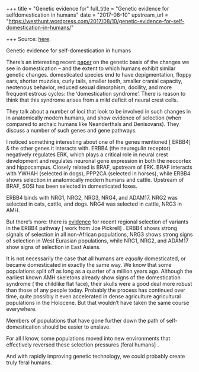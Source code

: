 +++
title = "Genetic evidence for"
full_title = "Genetic evidence for selfdomestication in humans"
date = "2017-08-10"
upstream_url = "https://westhunt.wordpress.com/2017/08/10/genetic-evidence-for-self-domestication-in-humans/"

+++
Source: [here](https://westhunt.wordpress.com/2017/08/10/genetic-evidence-for-self-domestication-in-humans/).

Genetic evidence for self-domestication in humans

There’s an interesting recent
[paper](http://www.biorxiv.org/content/early/2017/04/09/125799) on the
genetic basis of the changes we see in domestication – and the extent to
which humans exhibit similar genetic changes. domesticated species end
to have depigmentation, floppy ears, shorter muzzles, curly tails,
smaller teeth, smaller cranial capacity, neotenous behavior, reduced
sexual dimorphism, docility, and more frequent estrous cycles: the
‘domestication syndrome’. There is reason to think that this syndrome
arises from a mild deficit of neural crest cells.

They talk about a number of loci that look to be involved in such
changes in in anatomically modern humans, and show evidence of selection
(when compared to archaic humans like Neanderthals and Denisovans). They
discuss a number of such genes and gene pathways.

I noticed something interesting about one of the genes mentioned \[
ERBB4\] & the other genes it interacts with. ERBB4 (the neuregulin
receptor) negatively regulates ERK, which plays a critical role in
neural crest development and regulates neuronal gene expression in both
the neocortex and hippocampus. Closely related is BRAF, upstream of ERK.
BRAF interacts with YWHAH (selected in dogs), PPP2CA (selected in
horses), while ERBB4 shows selection in anatomically modern humans and
cattle. Upstream of BRAF, SOSI has been selected in domesticated foxes.

ERBB4 binds with NRG1, NRG2, NRG3, NRG4, and ADAM17. NRG2 was selected
in cats, cattle, and dogs. NRG4 was selected in cattle, NRG3 in AMH.

But there’s more: there is
[evidence](http://genome.cshlp.org/content/19/5/826.full) for recent
regional selection of variants in the ERBB4 pathway \[ work from Joe
Pickrell\] . ERBB4 shows strong signals of selection in all non-African
populations, NRG3 shows strong signs of selection in West Eurasian
populations, while NRG1, NRG2, and ADAM17 show signs of selection in
East Asians.

It is not necessarily the case that all humans are *equally*
domesticated, or became domesticated in exactly the same way. We know
that some populations split off as long as a quarter of a million years
ago. Although the earliest known AMH skeletons already show signs of the
domestication syndrome ( the childlike flat face), their skulls were a
good deal more robust than those of any people today. Probably the
process has continued over time, quite possibly it even accelerated in
dense agriculture agricultural populations in the Holocene. But that
wouldn’t have taken the same course everywhere.

Members of populations that have gone further down the path of
self-domestication should be easier to enslave.

For all I know, some populations moved into new environments that
effectively reversed these selection pressures (feral humans\] .

And with rapidly improving genetic technology, we could probably create
truly feral humans.

